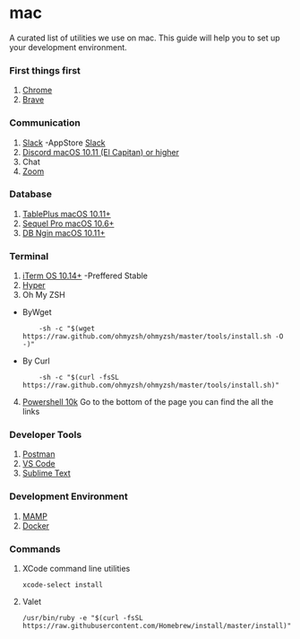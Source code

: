 # mac
A curated list of utilities we use on mac. This guide will help you to set up your development environment.

### First things first
1. [Chrome](https://www.google.com/chrome/?brand=CHBD&gclsrc=ds&gclsrc=ds)
2. [Brave](https://brave.com/download/)

### Communication
1. [Slack](https://slack.com/intl/en-in/downloads/mac)
   -AppStore [Slack](https://apps.apple.com/app/slack/id803453959?ls=1&mt=12)
2. [Discord macOS 10.11 (El Capitan) or higher](https://discord.com/download)
3. Chat
4. [Zoom](https://zoom.us/support/download?os=mac)

### Database
1. [TablePlus macOS 10.11+](https://tableplus.com/download)
2. [Sequel Pro macOS 10.6+](https://sequelpro.com/download)
3. [DB Ngin macOS 10.11+](https://dbngin.com/)

### Terminal
1. [iTerm OS 10.14+](https://iterm2.com/downloads.html) -Preffered Stable
2. [Hyper](https://hyper.is/)
3. Oh My ZSH
 - ByWget 
    ```
        -sh -c "$(wget https://raw.github.com/ohmyzsh/ohmyzsh/master/tools/install.sh -O -)"
    ```
 - By Curl
    ```
        -sh -c "$(curl -fsSL https://raw.github.com/ohmyzsh/ohmyzsh/master/tools/install.sh)"
    ``` 
4. [Powershell 10k](https://github.com/PowerShell/PowerShell/releases/tag/v7.1.4) Go to the bottom of the page you can find the all the links


### Developer Tools
1. [Postman](https://www.postman.com/downloads/)
2. [VS Code](https://code.visualstudio.com/download)
3. [Sublime Text](sublimetext.com/download)

### Development Environment
1. [MAMP](https://www.mamp.info/en/mamp/mac/)
2. [Docker](https://docs.docker.com/desktop/mac/install/)

### Commands
1. XCode command line utilities 
    ```
    xcode-select install
    ```
2. Valet
    ```
    /usr/bin/ruby -e "$(curl -fsSL https://raw.githubusercontent.com/Homebrew/install/master/install)"
    ```
